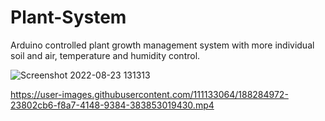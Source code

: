 # Plant-System
Arduino controlled plant growth management system with more individual soil and air, temperature and humidity control.

![Screenshot 2022-08-23 131313](https://user-images.githubusercontent.com/111133064/188284658-a9c3b89f-8e13-41a5-824c-6c36ba73c85d.png)


https://user-images.githubusercontent.com/111133064/188284972-23802cb6-f8a7-4148-9384-383853019430.mp4


